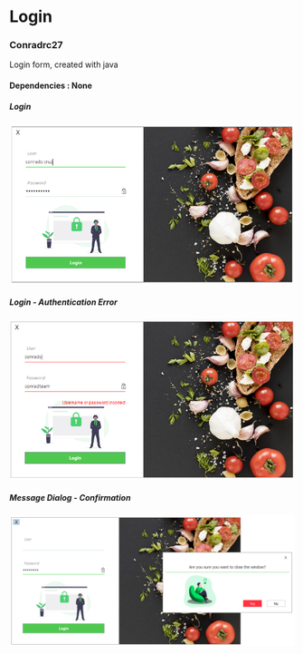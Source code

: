 
# Login
### Conradrc27

Login form, created with java

#### Dependencies : None

##### Login
![Login screenshot](mockups/Login-Data.png)

##### Login - Authentication Error
![LoginError screenshot](mockups/Login-Incorrect.png)

##### Message Dialog - Confirmation
![MessageDialog screenshot](mockups/Message-Dialog.png)
